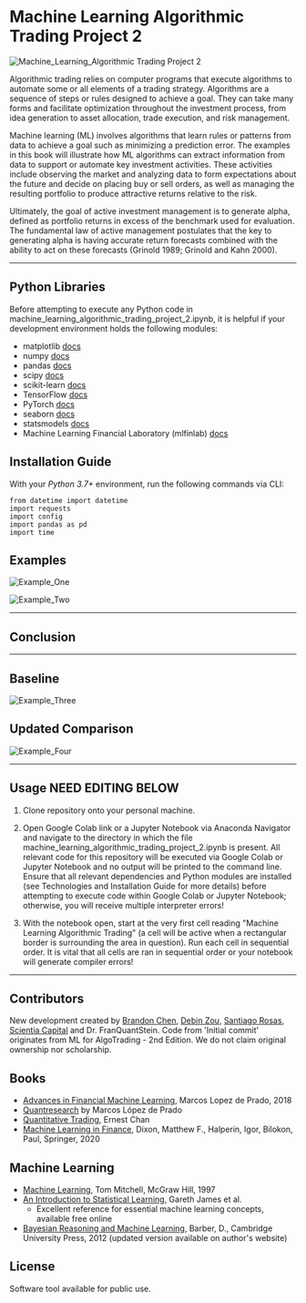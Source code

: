 # Machine Learning Algorithmic Trading Project 2

![Machine_Learning_Algorithmic Trading Project 2](../Images/algoimage1.jpeg)

Algorithmic trading relies on computer programs that execute algorithms to automate some or all elements of a trading strategy. Algorithms are a sequence of steps or rules designed to achieve a goal. They can take many forms and facilitate optimization throughout the investment process, from idea generation to asset allocation, trade execution, and risk management.

Machine learning (ML) involves algorithms that learn rules or patterns from data to achieve a goal such as minimizing a prediction error. The examples in this book will illustrate how ML algorithms can extract information from data to support or automate key investment activities. These activities include observing the market and analyzing data to form expectations about the future and decide on placing buy or sell orders, as well as managing the resulting portfolio to produce attractive returns relative to the risk.

Ultimately, the goal of active investment management is to generate alpha, defined as portfolio returns in excess of the benchmark used for evaluation. The fundamental law of active management postulates that the key to generating alpha is having accurate return forecasts combined with the ability to act on these forecasts (Grinold 1989; Grinold and Kahn 2000).

---

## Python Libraries

Before attempting to execute any Python code in machine_learning_algorithmic_trading_project_2.ipynb, it is helpful if your development environment holds the following modules:

- matplotlib [docs](https://github.com/matplotlib/matplotlib)
- numpy [docs](https://github.com/numpy/numpy)
- pandas [docs](https://github.com/pydata/pandas)
- scipy [docs](https://github.com/scipy/scipy)
- scikit-learn [docs](https://scikit-learn.org/stable/user_guide.html)
- TensorFlow [docs](https://www.tensorflow.org/guide)
- PyTorch [docs](https://pytorch.org/docs/stable/index.html)
- seaborn [docs](https://github.com/mwaskom/seaborn)
- statsmodels [docs](https://github.com/statsmodels/statsmodels)
- Machine Learning Financial Laboratory (mlfinlab) [docs](https://mlfinlab.readthedocs.io/en/latest/)

## Installation Guide

With your _Python 3.7+_ environment, run the following commands via CLI:

```
from datetime import datetime
import requests
import config
import pandas as pd
import time

```

## Examples

![Example_One]()

![Example_Two]()

---

## Conclusion



---

## Baseline

![Example_Three]()


## Updated Comparison

![Example_Four]()

---

## Usage  NEED EDITING BELOW

1. Clone repository onto your personal machine.

2. Open Google Colab link or a Jupyter Notebook via Anaconda Navigator and navigate to the directory in which the file machine_learning_algorithmic_trading_project_2.ipynb is present. All relevant code for this repository will be executed via Google Colab or Jupyter Notebook and no output will be printed to the command line. Ensure that all relevant dependencies and Python modules are installed (see Technologies and Installation Guide for more details) before attempting to execute code within Google Colab or Jupyter Notebook; otherwise, you will receive multiple interpreter errors!

3. With the notebook open, start at the very first cell reading "Machine Learning Algorithmic Trading" (a cell will be active when a rectangular border is surrounding the area in question). Run each cell in sequential order. It is vital that all cells are ran in sequential order or your notebook will generate compiler errors!

---

## Contributors

New development created by [Brandon Chen](https://www.linkedin.com/in/brandon-chen-61334879/), [Debin Zou](https://www.linkedin.com/in/debinzou/), [Santiago Rosas](https://www.linkedin.com/in/ssrosas/), [Scientia Capital](https://www.linkedin.com/in/scientiacapital/) and Dr. FranQuantStein. Code from 'Initial commit' originates from ML for AlgoTrading - 2nd Edition.  We do not claim original ownership nor scholarship.

## Books

- [Advances in Financial Machine Learning](https://www.wiley.com/en-us/Advances+in+Financial+Machine+Learning-p-9781119482086), Marcos Lopez de Prado, 2018
- [Quantresearch](http://www.quantresearch.info/index.html) by Marcos López de Prado
- [Quantitative Trading](http://epchan.blogspot.com/), Ernest Chan
- [Machine Learning in Finance](https://www.springer.com/gp/book/9783030410674), Dixon, Matthew F., Halperin, Igor, Bilokon, Paul, Springer, 2020

## Machine Learning

- [Machine Learning](http://www.cs.cmu.edu/~tom/mlbook.html), Tom Mitchell, McGraw Hill, 1997
- [An Introduction to Statistical Learning](http://www-bcf.usc.edu/~gareth/ISL/), Gareth James et al.
    - Excellent reference for essential machine learning concepts, available free online
- [Bayesian Reasoning and Machine Learning](http://web4.cs.ucl.ac.uk/staff/D.Barber/textbook/091117.pdf), Barber, D., Cambridge University Press, 2012 (updated version available on author's website)

## License

Software tool available for public use. 
